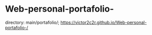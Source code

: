 # Web-personal-portafolio-

directory: main/portafolio/; https://victor2c2r.github.io/Web-personal-portafolio-/
